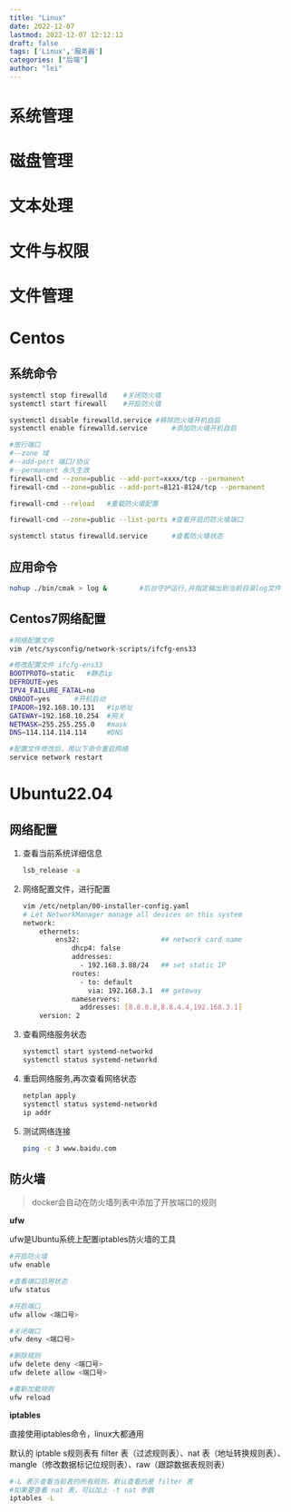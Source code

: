 ```yaml
---
title: "Linux"
date: 2022-12-07
lastmod: 2022-12-07 12:12:12
draft: false
tags: ['Linux','服务器']
categories: ["后端"]
author: "lei"
---
```


# 系统管理



# 磁盘管理



# 文本处理



# 文件与权限



# 文件管理



# Centos

## 系统命令

```bash
systemctl stop firewalld	#关闭防火墙
systemctl start firewall	#开启防火墙

systemctl disable firewalld.service	#移除防火墙开机自启
systemctl enable firewalld.service		#添加防火墙开机自启

#放行端口
#--zone 域
#--add-port 端口/协议
#--permanent 永久生效
firewall-cmd --zone=public --add-port=xxxx/tcp --permanent		
firewall-cmd --zone=public --add-port=8121-8124/tcp --permanent

firewall-cmd --reload	#重载防火墙配置

firewall-cmd --zone=public --list-ports	#查看开启的防火墙端口

systemctl status firewalld.service		#查看防火墙状态
```

## 应用命令

```bash
nohup ./bin/cmak > log &		#后台守护运行,并指定输出到当前目录log文件
```

## Centos7网络配置

```bash
#网络配置文件
vim /etc/sysconfig/network-scripts/ifcfg-ens33

#修改配置文件 ifcfg-ens33
BOOTPROTO=static   #静态ip
DEFROUTE=yes
IPV4_FAILURE_FATAL=no
ONBOOT=yes		#开机启动
IPADDR=192.168.10.131	#ip地址
GATEWAY=192.168.10.254	#网关
NETMASK=255.255.255.0	#mask
DNS=114.114.114.114		#DNS

#配置文件修改后，用以下命令重启网络
service network restart
```

# Ubuntu22.04

## 网络配置

1. 查看当前系统详细信息

   ```bash
   lsb_release -a
   ```

2. 网络配置文件，进行配置

   ```bash
   vim /etc/netplan/00-installer-config.yaml
   # Let NetworkManager manage all devices on this system
   network:
       ethernets:
           ens32:                    ## network card name
               dhcp4: false
               addresses:
                 - 192.168.3.88/24   ## set static IP
               routes:
                 - to: default
                   via: 192.168.3.1  ## gateway
               nameservers:
                 addresses: [8.8.8.8,8.8.4.4,192.168.3.1]
       version: 2
   ```

3. 查看网络服务状态

   ```bash
   systemctl start systemd-networkd
   systemctl status systemd-networkd
   ```

4. 重启网络服务,再次查看网络状态

   ```bash
   netplan apply
   systemctl status systemd-networkd
   ip addr
   ```

5. 测试网络连接

   ```bash
   ping -c 3 www.baidu.com
   ```

## 防火墙

> docker会自动在防火墙列表中添加了开放端口的规则

**ufw**

ufw是Ubuntu系统上配置iptables防火墙的工具

```bash
#开启防火墙
ufw enable

#查看端口启用状态
ufw status

#开启端口
ufw allow <端口号>

#关闭端口
ufw deny <端口号>

#删除规则
ufw delete deny <端口号>
ufw delete allow <端口号>

#重新加载规则
ufw reload
```

**iptables**

直接使用iptables命令，linux大都通用

默认的 iptable s规则表有 filter 表（过滤规则表）、nat 表（地址转换规则表）、mangle（修改数据标记位规则表）、raw（跟踪数据表规则表）

```bash
#-L 表示查看当前表的所有规则，默认查看的是 filter 表
#如果要查看 nat 表，可以加上 -t nat 参数
iptables -L
```

